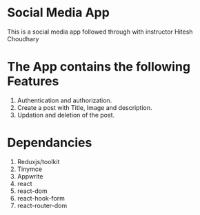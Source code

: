 # Social Media App

This is a social media app followed through with instructor Hitesh Choudhary<br>

# The App contains the following Features

1. Authentication and authorization.
2. Create a post with Title, Image and description.
3. Updation and deletion of the post.

# Dependancies

1. Reduxjs/toolkit
2. Tinymce
3. Appwrite
4. react
5. react-dom
6. react-hook-form
7. react-router-dom
